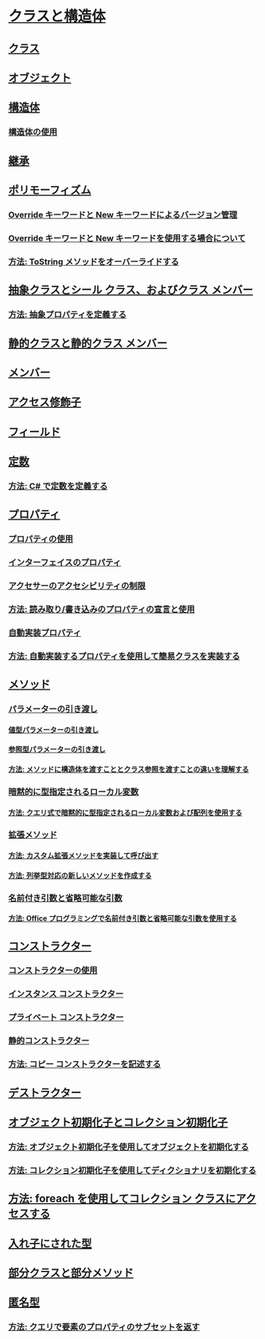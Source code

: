 # [クラスと構造体](index.md)
## [クラス](classes.md)
## [オブジェクト](objects.md)
## [構造体](structs.md)
### [構造体の使用](using-structs.md)
## [継承](inheritance.md)
## [ポリモーフィズム](polymorphism.md)
### [Override キーワードと New キーワードによるバージョン管理](versioning-with-the-override-and-new-keywords.md)
### [Override キーワードと New キーワードを使用する場合について](knowing-when-to-use-override-and-new-keywords.md)
### [方法: ToString メソッドをオーバーライドする](how-to-override-the-tostring-method.md)
## [抽象クラスとシール クラス、およびクラス メンバー](abstract-and-sealed-classes-and-class-members.md)
### [方法: 抽象プロパティを定義する](how-to-define-abstract-properties.md)
## [静的クラスと静的クラス メンバー](static-classes-and-static-class-members.md)
## [メンバー](members.md)
## [アクセス修飾子](access-modifiers.md)
## [フィールド](fields.md)
## [定数](constants.md)
### [方法: C# で定数を定義する](how-to-define-constants.md)
## [プロパティ](properties.md)
### [プロパティの使用](using-properties.md)
### [インターフェイスのプロパティ](interface-properties.md)
### [アクセサーのアクセシビリティの制限](restricting-accessor-accessibility.md)
### [方法: 読み取り/書き込みのプロパティの宣言と使用](how-to-declare-and-use-read-write-properties.md)
### [自動実装プロパティ](auto-implemented-properties.md)
### [方法: 自動実装するプロパティを使用して簡易クラスを実装する](how-to-implement-a-lightweight-class-with-auto-implemented-properties.md)
## [メソッド](methods.md)
### [パラメーターの引き渡し](passing-parameters.md)
#### [値型パラメーターの引き渡し](passing-value-type-parameters.md)
#### [参照型パラメーターの引き渡し](passing-reference-type-parameters.md)
#### [方法: メソッドに構造体を渡すこととクラス参照を渡すことの違いを理解する](how-to-know-the-difference-passing-a-struct-and-passing-a-class-to-a-method.md)
### [暗黙的に型指定されるローカル変数](implicitly-typed-local-variables.md)
#### [方法: クエリ式で暗黙的に型指定されるローカル変数および配列を使用する](how-to-use-implicitly-typed-local-variables-and-arrays-in-a-query-expression.md)
### [拡張メソッド](extension-methods.md)
#### [方法: カスタム拡張メソッドを実装して呼び出す](how-to-implement-and-call-a-custom-extension-method.md)
#### [方法: 列挙型対応の新しいメソッドを作成する](how-to-create-a-new-method-for-an-enumeration.md)
### [名前付き引数と省略可能な引数](named-and-optional-arguments.md)
#### [方法: Office プログラミングで名前付き引数と省略可能な引数を使用する](how-to-use-named-and-optional-arguments-in-office-programming.md)
## [コンストラクター](constructors.md)
### [コンストラクターの使用](using-constructors.md)
### [インスタンス コンストラクター](instance-constructors.md)
### [プライベート コンストラクター](private-constructors.md)
### [静的コンストラクター](static-constructors.md)
### [方法: コピー コンストラクターを記述する](how-to-write-a-copy-constructor.md)
## [デストラクター](destructors.md)
## [オブジェクト初期化子とコレクション初期化子](object-and-collection-initializers.md)
### [方法: オブジェクト初期化子を使用してオブジェクトを初期化する](how-to-initialize-objects-by-using-an-object-initializer.md)
### [方法: コレクション初期化子を使用してディクショナリを初期化する](how-to-initialize-a-dictionary-with-a-collection-initializer.md)
## [方法: foreach を使用してコレクション クラスにアクセスする](how-to-access-a-collection-class-with-foreach.md)
## [入れ子にされた型](nested-types.md)
## [部分クラスと部分メソッド](partial-classes-and-methods.md)
## [匿名型](anonymous-types.md)
### [方法: クエリで要素のプロパティのサブセットを返す](how-to-return-subsets-of-element-properties-in-a-query.md)
